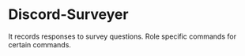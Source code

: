 # Discord-Surveyer
It records responses to survey questions. Role specific commands for certain commands.
